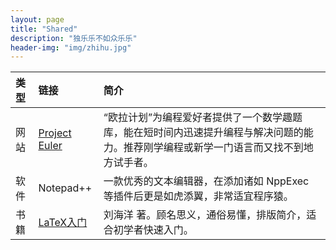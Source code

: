 ```yaml
---
layout: page
title: "Shared"
description: "独乐乐不如众乐乐"
header-img: "img/zhihu.jpg"
---
```



类型|链接|简介
:--|:--|:--
网站|[Project Euler](https://projecteuler.net/archives)|“欧拉计划”为编程爱好者提供了一个数学趣题库，能在短时间内迅速提升编程与解决问题的能力。推荐刚学编程或新学一门语言而又找不到地方试手者。
软件|Notepad++|一款优秀的文本编辑器，在添加诸如 NppExec 等插件后更是如虎添翼，非常适宜程序猿。
书籍|[LaTeX入门](https://book.douban.com/subject/24703731/)|刘海洋 著。顾名思义，通俗易懂，排版简介，适合初学者快速入门。









